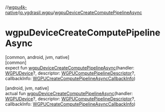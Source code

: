 //[wgpu4k-native](../../index.md)/[io.ygdrasil.wgpu](index.md)/[wgpuDeviceCreateComputePipelineAsync](wgpu-device-create-compute-pipeline-async.md)

# wgpuDeviceCreateComputePipelineAsync

[common, android, jvm, native]\
[common]\
expect fun [wgpuDeviceCreateComputePipelineAsync](wgpu-device-create-compute-pipeline-async.md)(handler: [WGPUDevice](-w-g-p-u-device/index.md)?, descriptor: [WGPUComputePipelineDescriptor](-w-g-p-u-compute-pipeline-descriptor/index.md)?, callbackInfo: [WGPUCreateComputePipelineAsyncCallbackInfo](-w-g-p-u-create-compute-pipeline-async-callback-info/index.md))

[android, jvm, native]\
actual fun [wgpuDeviceCreateComputePipelineAsync](wgpu-device-create-compute-pipeline-async.md)(handler: [WGPUDevice](-w-g-p-u-device/index.md)?, descriptor: [WGPUComputePipelineDescriptor](-w-g-p-u-compute-pipeline-descriptor/index.md)?, callbackInfo: [WGPUCreateComputePipelineAsyncCallbackInfo](-w-g-p-u-create-compute-pipeline-async-callback-info/index.md))